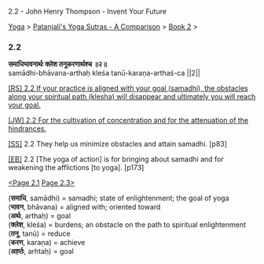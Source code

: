 2.2 - John Henry Thompson - Invent Your Future   
    

[Yoga](../../../yoga.md)‎ > ‎[Patanjali's Yoga Sutras - A Comparison](../../patanjani.md)‎ > ‎[Book 2](../book-2.md)‎ > ‎

### 2.2

**समाधिभावनार्थः क्लेश तनूकरणार्थश्च ॥२॥**  
samādhi-bhāvana-arthaḥ kleśa tanū-karaṇa-arthaś-ca ||2||  
  
  
[\[RS\] 2.2 If your practice is aligned with your goal (samadhi), the obstacles along your spiritual path (klesha) will disappear and ultimately you will reach your goal.](http://www.ashtangayoga.info/philosophy/yoga-sutra-patanjali/chapter-2/item/samadhi-bhavana-arthah-klesha-tanu-karana/)  
  
[\[JW\] 2.2 For the cultivation of concentration and for the attenuation of the hindrances.](http://books.google.com/books?id=YzFImjtOxUwC&pg=PA105&ci=102%2C193%2C747%2C54&source=bookclip)  
  
[\[SS\]](http://www.amazon.com/Yoga-Sutras-Patanjali-Commentary-Satchidananda/dp/0932040381) 2.2 They help us minimize obstacles and attain samadhi. \[p83\]  
  
[\[EB\]](http://www.amazon.com/Yoga-Sutras-Patanjali-Translation-Commentary/dp/0865477361/ref=sr_1_1?ie=UTF8&s=books&qid=1250508322&sr=1-1) 2.2 \[The yoga of action\] is for bringing about samadhi and for weakening the afflictions \[to yoga\]. \[p173\]  
  
  
[<Page 2.1](2-01.md)  [Page 2.3>](203.md)  
  
  

(**समाधि**, samādhi) = samadhi; state of enlightenment; the goal of yoga  
(**भावन**, bhāvana) = aligned with; oriented toward  
(**अर्थः**, arthaḥ) = goal  
(**क्लेश**, kleśa) = burdens; an obstacle on the path to spiritual enlightenment  
(**तनू**, tanū) = reduce  
(**करण**, karaṇa) = achieve  
(**अर्ह्तः**, arhtaḥ) = goal

